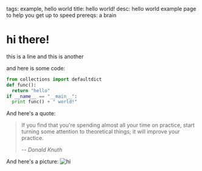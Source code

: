 tags: example, hello world
title: hello world!
desc: hello world example page to help you get up to speed
prereqs: a brain

# hi there!

this is a line
and this is another

and here is some code:
```python
from collections import defaultdict
def func():
  return "hello"
if __name__ == "__main__":
  print func() + " world!"
```

And here's a quote:

> If you find that you're spending almost all your time on practice, start turning some attention to theoretical things; it will improve your practice. 
> 
> -- <cite>Donald Knuth</cite>

And here's a picture:
<img src="../assets/exampleimage.jpg" alt="hi" class="inline"/>
